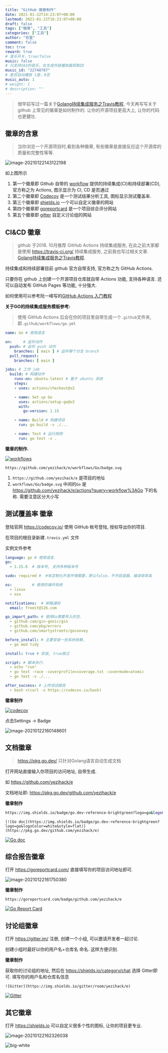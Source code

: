 ```yaml
---
title: "GitHub 徽章制作"
date: 2021-01-22T14:23:07+08:00
lastmod: 2021-01-22T16:23:07+08:00
draft: false
tags: ["徽章", "工具"]
categories: ["工具"]
author: "百里"
comment: false
toc: true
reward: true
# 音乐开关，true/false
music: false
# 只支持163的音乐，在生成外链播放器获取ID
music_id: "22748787"
# 是否自动播放 1是，0否
music_auto: 1
# weight: 1
# description: ""
---
```


> 很早前写过一篇关于[Golang持续集成服务之Travis教程](https://www.sgfoot.com/golang-travis.html), 今天再写写关于 github 上常见的徽章是如何制作的. 让你的开源项目更高大上, 让你的代码也更健壮. 



## 徽章的含意

> 当你浏览一个开源项目时,看到各种徽章, 有些徽章是直接反应这个开源库的质量和完整性等等.

![image-20210122143122198](https://cdn.jsdelivr.net/gh/yezihack/assets/b/20210122143123.png?imageslim)

如上图所示

1. 第一个徽章即 Github 自带的 [workflow](https://docs.github.com/en/packages/guides/using-github-packages-with-github-actions) 提供的持续集成(CI)和持续部署(CD), 官方称之为 Actions, 图示显示为 CI, CD 是否通过
2. 第二个徽章即 [Codecov](https://codecov.io/) 是一个测试结果分析工具, 图标显示测试覆盖率.
3. 第三个徽章即 [shields.io](https://shields.io/) 一个可以自定义徽章的网站
4. 第四个徽章即 [goreportcard](https://goreportcard.com/) 是一个项目综合评分网站
5. 第五个徽章即 [gitter](https://gitter.im/) 自定义讨论组的网站

## CI&CD 徽章

> github 于2018. 10月推荐 GitHub Actions 持续集成服务, 在此之前大家都是使用 https://travis-ci.org/ 持续集成服务, 之前我也写过相关文章. [Golang持续集成服务之Travis教程](https://www.sgfoot.com/golang-travis.html).

持续集成和持续部署目前 github 官方自带支持, 官方称之为 GitHub Actions. 

只要你在 github 上创建一个开源项目仓库就自带 Actions 功能, 支持各种语言. 还可以自动发布 GitHub Pages 等功能, 十分强大. 

如何使用可以参考阮一峰写的[GitHub Actions 入门教程](http://www.ruanyifeng.com/blog/2019/09/getting-started-with-github-actions.html)

**关于GO的持续集成服务模板参考:**

> 使用 GitHub Actions 后会在你的项目里自带生成一个`.github`文件夹, 即`.github/workflows/go.yml`

```yml
name: Go # 使用语言

on:     # 监听动作
  push: # 监听 push 动作
    branches: [ main ] # 监听哪个分支 branch
  pull_request:
    branches: [ main ]

jobs: # 工作 job
  build: # 构建动作
    runs-on: ubuntu-latest # 基于 ubuntu 系统
    steps: 
    - uses: actions/checkout@v2

    - name: Set up Go 
      uses: actions/setup-go@v2
      with:
        go-version: 1.15

    - name: Build # 构建项目
      run: go build -v ./...

    - name: Test # 运行用例
      run: go test -v .
```

**徽章的制作.** 

[![workflows](https://github.com/yezihack/e/workflows/Go/badge.svg)](https://github.com/yezihack/e/actions?query=workflow%3AGo)


```
https://github.com/yezihack/e/workflows/Go/badge.svg
```

1. `https://github.com/yezihack/e` 是项目的地址
2. `workflows/Go/badge.svg` 中间的`Go` 是 https://github.com/yezihack/e/actions?query=workflow%3AGo 下的名称. 需要注意区分大小写

## 测试覆盖率 徽章

登陆官网 https://codecov.io/ 使用 GitHub 帐号登陆, 授权导出你的项目. 

在项目的根目录新建`.travis.yml` 文件

实例文件参考

```yml
language: go # 使用语言.
go: 
  - 1.15.6  # 版本号, 支持多种版本号

sudo: required #  #有定制化开发环境需要，默认false，不开启容器，编译效率高 

os:			# 使用的操作系统 
  - linux
  - osx

notifications:  # 邮箱通知
  email: freeit@126.com

go_import_path: # 使用Go需要导入的包. 
  - github.com/gin-gonic/gin
  - github.com/pkg/errors
  - github.com/smartystreets/goconvey

before_install: # 主要安装一些系统依赖,
  - go mod tidy

install: true # 安装, true跳过

script: # 脚本执行.
  - echo "run"
  - go test -race -coverprofile=coverage.txt -covermode=atomic
  - go test -v ./...

after_success: # 上传测试报告
  - bash <(curl -s https://codecov.io/bash)
```

**徽章制作**

[![codecov](https://codecov.io/gh/yezihack/e/branch/main/graph/badge.svg?token=QZSV2DZM60)](https://codecov.io/gh/yezihack/e)


点击Settings -> Badge 

![image-20210122160148601](https://cdn.jsdelivr.net/gh/yezihack/assets/b/20210122160150.png?imageslim)

## 文档徽章

> https://pkg.go.dev/ 只针对Golang语言自动生成文档

打开网站直接输入你项目的访问地址, 自带生成.

如 https://github.com/yezihack/e

文档地址即: https://pkg.go.dev/github.com/yezihack/e

**徽章制作**

```sh
https://img.shields.io/badge/go.dev-reference-brightgreen?logo=go&logoColor=white&style=flat
```

```
[![Go doc](https://img.shields.io/badge/go.dev-reference-brightgreen?logo=go&logoColor=white&style=flat)](https://pkg.go.dev/github.com/yezihack/e)
```

[![Go doc](https://img.shields.io/badge/go.dev-reference-brightgreen?logo=go&logoColor=white&style=flat)](https://pkg.go.dev/github.com/yezihack/e)

## 综合报告徽章

打开 https://goreportcard.com/  直接填写你的项目访问地址即可. 

![image-20210122161750380](https://cdn.jsdelivr.net/gh/yezihack/assets/b/20210122161752.png?imageslim)



**徽章制作**

```
https://goreportcard.com/badge/github.com/yezihack/e
```

[![Go Report Card](https://goreportcard.com/badge/github.com/yezihack/e)](https://goreportcard.com/report/github.com/yezihack/e)

## 讨论组徽章

打开 https://gitter.im/ 注册, 创建一个小组, 可以邀请开发者一起讨论. 

创建小组时最好以你的用户名+仓库名 命名. 这样方便识别.

**徽章制作**

获取你的讨论组的地址, 然后在 https://shields.io/category/chat 选择 Gitter即可. 填写你的用户名和仓库名信息

```
![Gitter](https://img.shields.io/gitter/room/yezihack/e)
```

[![Gitter](https://img.shields.io/gitter/room/yezihack/e)](https://gitter.im/yezihack-e/community)

## 其它徽章

打开 https://shields.io 可以自定义很多个性的图标, 让你的项目更专业. 

![image-20210122162326038](https://cdn.jsdelivr.net/gh/yezihack/assets/b/20210122162326.png?imageslim)

![big-white](https://cdn.jsdelivr.net/gh/yezihack/assets/b/20210122112114.png?imageslim)